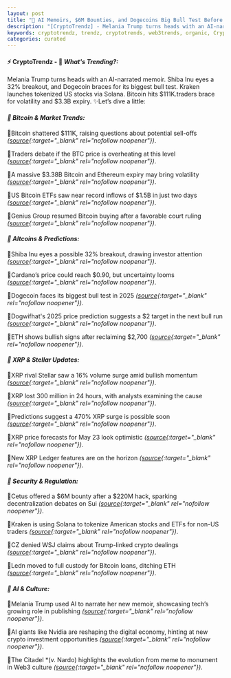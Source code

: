 ```yaml
---
layout: post
title: "🌇 AI Memoirs, $6M Bounties, and Dogecoins Big Bull Test Before Bitcoins Surge"
description: "[CryptoTrendz] - Melania Trump turns heads with an AI-narrated memoir. Shiba Inu eyes a 32% breakout, and Dogecoin braces for its biggest bull test. Kraken launches tokenized US stocks via Solana. Bitcoin hits $111K.traders brace for volatility and $3.3B expiry."
keywords: cryptotrendz, trendz, cryptotrends, web3trends, organic, Crypto, Ethereum, Digital, Bitcoin, BTC, XRP, Stablecoin, Trump, AI
categories: curated
---
```


#### ⚡ CryptoTrendz - 📌 *What's Trending?:*

Melania Trump turns heads with an AI-narrated memoir. Shiba Inu eyes a 32% breakout, and Dogecoin braces for its biggest bull test. Kraken launches tokenized US stocks via Solana. Bitcoin hits $111K.traders brace for volatility and $3.3B expiry. ✨Let’s dive a little:


#### *🔖 Bitcoin & Market Trends:*  

🔹Bitcoin shattered $111K, raising questions about potential sell-offs *([source](https://s.avyag.com/6kdc){:target="_blank" rel="nofollow noopener"})*.  

🔹Traders debate if the BTC price is overheating at this level *([source](https://s.avyag.com/f89c){:target="_blank" rel="nofollow noopener"})*.  

🔹A massive $3.38B Bitcoin and Ethereum expiry may bring volatility *([source](https://s.avyag.com/lnyj){:target="_blank" rel="nofollow noopener"})*.  

🔹US Bitcoin ETFs saw near record inflows of $1.5B in just two days *([source](https://s.avyag.com/gzbe){:target="_blank" rel="nofollow noopener"})*.  

🔹Genius Group resumed Bitcoin buying after a favorable court ruling *([source](https://s.avyag.com/qtg7){:target="_blank" rel="nofollow noopener"})*.  

#### *🔖 Altcoins & Predictions:*  

🔹Shiba Inu eyes a possible 32% breakout, drawing investor attention *([source](https://s.avyag.com/idd2){:target="_blank" rel="nofollow noopener"})*.  

🔹Cardano’s price could reach $0.90, but uncertainty looms *([source](https://s.avyag.com/nhim){:target="_blank" rel="nofollow noopener"})*.  

🔹Dogecoin faces its biggest bull test in 2025 *([source](https://s.avyag.com/cpuy){:target="_blank" rel="nofollow noopener"})*.  

🔹Dogwifhat's 2025 price prediction suggests a $2 target in the next bull run *([source](https://s.avyag.com/wncn){:target="_blank" rel="nofollow noopener"})*.  

🔹ETH shows bullish signs after reclaiming $2,700 *([source](https://s.avyag.com/5863){:target="_blank" rel="nofollow noopener"})*.  

#### *🔖 XRP & Stellar Updates:*  

🔹XRP rival Stellar saw a 16% volume surge amid bullish momentum *([source](https://s.avyag.com/ac1d){:target="_blank" rel="nofollow noopener"})*.  

🔹XRP lost 300 million in 24 hours, with analysts examining the cause *([source](https://s.avyag.com/dw57){:target="_blank" rel="nofollow noopener"})*.  

🔹Predictions suggest a 470% XRP surge is possible soon *([source](https://s.avyag.com/vxlr){:target="_blank" rel="nofollow noopener"})*.  

🔹XRP price forecasts for May 23 look optimistic *([source](https://s.avyag.com/23fm){:target="_blank" rel="nofollow noopener"})*.  

🔹New XRP Ledger features are on the horizon *([source](https://s.avyag.com/t0p1){:target="_blank" rel="nofollow noopener"})*.  

#### *🔖 Security & Regulation:*  

🔹Cetus offered a $6M bounty after a $220M hack, sparking decentralization debates on Sui *([source](https://s.avyag.com/xu2n){:target="_blank" rel="nofollow noopener"})*.  

🔹Kraken is using Solana to tokenize American stocks and ETFs for non-US traders *([source](https://s.avyag.com/die4){:target="_blank" rel="nofollow noopener"})*.  

🔹CZ denied WSJ claims about Trump-linked crypto dealings *([source](https://s.avyag.com/cww6){:target="_blank" rel="nofollow noopener"})*.  

🔹Ledn moved to full custody for Bitcoin loans, ditching ETH *([source](https://s.avyag.com/fwwn){:target="_blank" rel="nofollow noopener"})*.  

#### *🔖 AI & Culture:*  

🔹Melania Trump used AI to narrate her new memoir, showcasing tech’s growing role in publishing *([source](https://s.avyag.com/si2p){:target="_blank" rel="nofollow noopener"})*.  

🔹AI giants like Nvidia are reshaping the digital economy, hinting at new crypto investment opportunities *([source](https://s.avyag.com/x5pn){:target="_blank" rel="nofollow noopener"})*.  

🔹The Citadel *(v. Nardo) highlights the evolution from meme to monument in Web3 culture *([source](https://s.avyag.com/mt4v){:target="_blank" rel="nofollow noopener"})*.